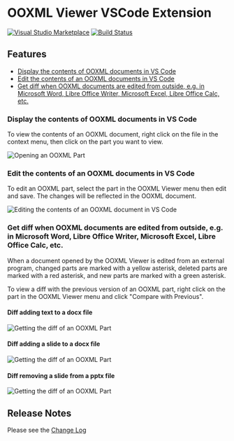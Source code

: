 # OOXML Viewer VSCode Extension

[![Visual Studio Marketplace](https://vsmarketplacebadge.apphb.com/version/yuenm18.ooxml-viewer.svg)](https://marketplace.visualstudio.com/items?itemName=yuenm18.ooxml-viewer)
[![Build Status](https://dev.azure.com/yuenm18/Extensions/_apis/build/status/yuenm18.ooxml-viewer-vscode?branchName=master)](https://dev.azure.com/yuenm18/Extensions/_build/latest?definitionId=2&branchName=master)

## Features

- [Display the contents of OOXML documents in VS Code](#displays-the-contents-of-ooxml-documents-in-vs-code)
- [Edit the contents of an OOXML documents in VS Code](#edit-the-contents-of-an-ooxml-documents-in-vs-code)
- [Get diff when OOXML documents are edited from outside, e.g. in Microsoft Word, Libre Office Writer, Microsoft Excel, Libre Office Calc, etc.](#user-content-get-diff-when-ooxml-documents-are-edited-from-outside-eg-in-microsoft-word-libre-office-writer-microsoft-excel-libre-office-calc-etc)

### Display the contents of OOXML documents in VS Code

To view the contents of an OOXML document, right click on the file in the context menu, then click on the part you want to view.

![Opening an OOXML Part](https://raw.githubusercontent.com/yuenm18/ooxml-viewer-vscode/master/resources/images/viewing-ooxml-part.gif)

### Edit the contents of an OOXML documents in VS Code

To edit an OOXML part, select the part in the OOXML Viewer menu then edit and save. The changes will be reflected in the OOXML document.

![Editing the contents of an OOXML document in VS Code](https://raw.githubusercontent.com/yuenm18/ooxml-viewer-vscode/master/resources/images/editing-ooxml-part.gif)

### Get diff when OOXML documents are edited from outside, e.g. in Microsoft Word, Libre Office Writer, Microsoft Excel, Libre Office Calc, etc.

When a document opened by the OOXML Viewer is edited from an external program, changed parts are marked with a yellow asterisk, deleted parts are marked with a red asterisk, and new parts are marked with a green asterisk.

To view a diff with the previous version of an OOXML part, right click on the part in the OOXML Viewer menu and click "Compare with Previous".

#### Diff adding text to a docx file

![Getting the diff of an OOXML Part](https://raw.githubusercontent.com/yuenm18/ooxml-viewer-vscode/master/resources/images/getting-diff.gif)

#### Diff adding a slide to a docx file

![Getting the diff of an OOXML Part](https://raw.githubusercontent.com/yuenm18/ooxml-viewer-vscode/master/resources/images/getting-diff-add.gif)

#### Diff removing a slide from a pptx file

![Getting the diff of an OOXML Part](https://raw.githubusercontent.com/yuenm18/ooxml-viewer-vscode/master/resources/images/getting-diff-delete.gif)


## Release Notes

Please see the [Change Log](CHANGELOG.md)
